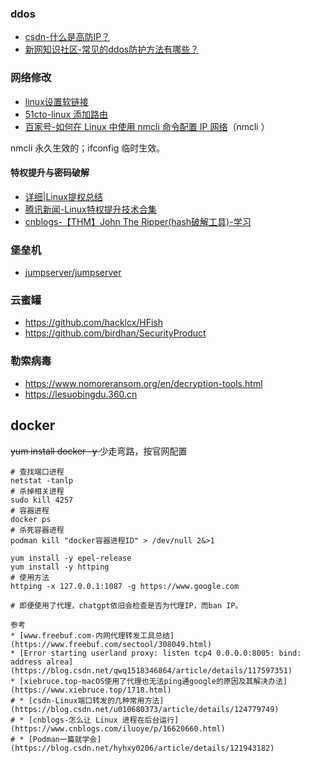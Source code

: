### ddos

* [csdn-什么是高防IP？](https://blog.csdn.net/qq_44887910/article/details/128775342)
* [新网知识社区-常见的ddos防护方法有哪些？](https://blog.csdn.net/weixin_45761101/article/details/121940520)

### 网络修改

* [linux设置软链接](https://www.cnblogs.com/dengsheng/p/16313069.html)
* [51cto-linux 添加路由 ](https://blog.51cto.com/crazyming/568781)
* [百家号-如何在 Linux 中使用 nmcli 命令配置 IP 网络](https://baijiahao.baidu.com/s?id=1752077717322308869&wfr=spider&for=pc&searchword=Linux网络配置nmui)（nmcli ）

nmcli 永久生效的；ifconfig 临时生效。

#### 特权提升与密码破解

* [详细|Linux提权总结](https://blog.csdn.net/st3pby/article/details/127718846)
* [腾讯新闻-Linux特权提升技术合集](https://view.inews.qq.com/k/20211015A001PB00?web_channel=wap&openApp=false)
* [cnblogs-【THM】John The Ripper(hash破解工具)-学习](https://www.cnblogs.com/Hekeats-L/archive/2022/09/30/16745318.html)

### 堡垒机

* [jumpserver/jumpserver](https://github.com/jumpserver/jumpserver)

### 云蜜罐

* https://github.com/hacklcx/HFish
* https://github.com/birdhan/SecurityProduct

### 勒索病毒

* https://www.nomoreransom.org/en/decryption-tools.html
* https://lesuobingdu.360.cn

## docker

<s>yum install docker -y </s> 少走弯路，按官网配置

```
# 查找端口进程
netstat -tanlp
# 杀掉相关进程
sudo kill 4257
# 容器进程
docker ps 
# 杀死容器进程
podman kill "docker容器进程ID" > /dev/null 2&>1

yum install -y epel-release
yum install -y httping
# 使用方法
httping -x 127.0.0.1:1087 -g https://www.google.com

# 即便使用了代理，chatgpt依旧会检查是否为代理IP，而ban IP。

参考
* [www.freebuf.com-内网代理转发工具总结](https://www.freebuf.com/sectool/308049.html)
* [Error starting userland proxy: listen tcp4 0.0.0.0:8005: bind: address alrea](https://blog.csdn.net/qwq1518346864/article/details/117597351)
* [xiebruce.top-macOS使用了代理也无法ping通google的原因及其解决办法](https://www.xiebruce.top/1718.html)
# * [csdn-Linux端口转发的几种常用方法](https://blog.csdn.net/u010680373/article/details/124779749)
# * [cnblogs-怎么让 Linux 进程在后台运行](https://www.cnblogs.com/iluoye/p/16620660.html)
# * [Podman一篇就学会](https://blog.csdn.net/hyhxy0206/article/details/121943182)
```
